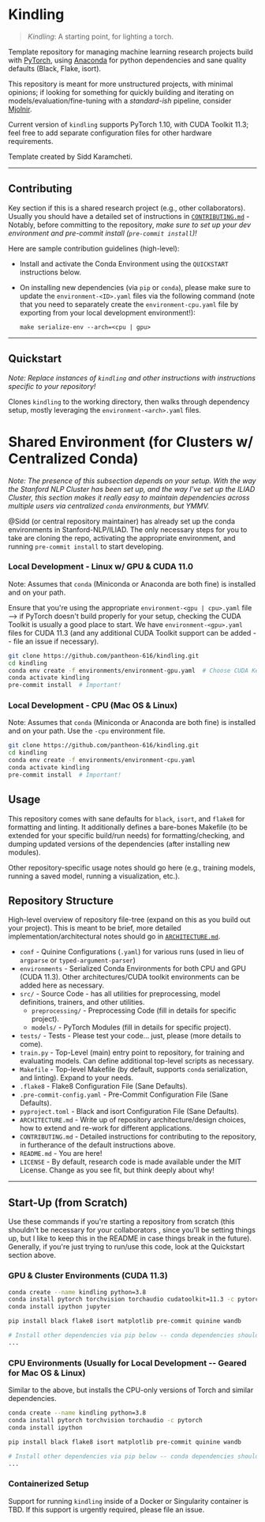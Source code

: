 # Kindling

> *Kindling*: A starting point, for lighting a torch.

Template repository for managing machine learning research projects build with [PyTorch](https://pytorch.org/), using
[Anaconda](https://www.anaconda.com/) for python dependencies and sane quality defaults (Black, Flake, isort).

This repository is meant for more unstructured projects, with minimal opinions; if looking for something for quickly
building and iterating on models/evaluation/fine-tuning with a *standard-ish* pipeline, consider
[Mjolnir](https://github.com/pantheon-616/mjolnir).

Current version of `kindling` supports PyTorch 1.10, with CUDA Toolkit 11.3; feel free to add separate configuration
files for other hardware requirements.

Template created by Sidd Karamcheti.

---

## Contributing

Key section if this is a shared research project (e.g., other collaborators). Usually you should have a detailed set
of instructions in [`CONTRIBUTING.md`](./CONTRIBUTING.md) - Notably, before committing to the repository, *make
sure to set up your dev environment and pre-commit install (`pre-commit install`)!*

Here are sample contribution guidelines (high-level):

+ Install and activate the Conda Environment using the `QUICKSTART` instructions below.

+ On installing new dependencies (via `pip` or `conda`), please make sure to update the `environment-<ID>.yaml` files
via the following command (note that you need to separately create the `environment-cpu.yaml` file by exporting from
your local development environment!):

  `make serialize-env --arch=<cpu | gpu>`

---

## Quickstart

*Note: Replace instances of `kindling` and other instructions with instructions specific to your repository!*

Clones `kindling` to the working directory, then walks through dependency setup, mostly leveraging the
`environment-<arch>.yaml` files.

# Shared Environment (for Clusters w/ Centralized Conda)

*Note: The presence of this subsection depends on your setup. With the way the Stanford NLP Cluster has been set up, and
the way I've set up the ILIAD Cluster, this section makes it really easy to maintain dependencies across multiple
users via centralized `conda` environments, but YMMV.*

@Sidd (or central repository maintainer) has already set up the conda environments in Stanford-NLP/ILIAD. The only
necessary steps for you to take are cloning the repo, activating the appropriate environment, and running
`pre-commit install` to start developing.

### Local Development - Linux w/ GPU & CUDA 11.0

Note: Assumes that `conda` (Miniconda or Anaconda are both fine) is installed and on your path.

Ensure that you're using the appropriate `environment-<gpu | cpu>.yaml` file --> if PyTorch doesn't build properly for
your setup, checking the CUDA Toolkit is usually a good place to start. We have `environment-<gpu>.yaml` files for CUDA
11.3 (and any additional CUDA Toolkit support can be added -- file an issue if necessary).

```bash
git clone https://github.com/pantheon-616/kindling.git
cd kindling
conda env create -f environments/environment-gpu.yaml  # Choose CUDA Kernel based on Hardware - by default used 11.3!
conda activate kindling
pre-commit install  # Important!
```

### Local Development - CPU (Mac OS & Linux)

Note: Assumes that `conda` (Miniconda or Anaconda are both fine) is installed and on your path. Use the `-cpu`
environment file.

```bash
git clone https://github.com/pantheon-616/kindling.git
cd kindling
conda env create -f environments/environment-cpu.yaml
conda activate kindling
pre-commit install  # Important!
```

## Usage

This repository comes with sane defaults for `black`, `isort`, and `flake8` for formatting and linting. It additionally
defines a bare-bones Makefile (to be extended for your specific build/run needs) for formatting/checking, and dumping
updated versions of the dependencies (after installing new modules).

Other repository-specific usage notes should go here (e.g., training models, running a saved model, running a
visualization, etc.).

## Repository Structure

High-level overview of repository file-tree (expand on this as you build out your project). This is meant to be brief,
more detailed implementation/architectural notes should go in [`ARCHITECTURE.md`](./ARCHITECTURE.md).

+ `conf` - Quinine Configurations (`.yaml`) for various runs (used in lieu of `argparse` or `typed-argument-parser`)
+ `environments` - Serialized Conda Environments for both CPU and GPU (CUDA 11.3). Other architectures/CUDA toolkit
environments can be added here as necessary.
+ `src/` - Source Code - has all utilities for preprocessing, model definitions, trainers, and other utilities.
    + `preprocessing/` - Preprocessing Code (fill in details for specific project).
    + `models/` - PyTorch Modules (fill in details for specific project).
+ `tests/` - Tests - Please test your code... just, please (more details to come).
+ `train.py` - Top-Level (main) entry point to repository, for training and evaluating models. Can define additional
top-level scripts as necessary.
+ `Makefile` - Top-level Makefile (by default, supports `conda` serialization, and linting). Expand to your needs.
+ `.flake8` - Flake8 Configuration File (Sane Defaults).
+ `.pre-commit-config.yaml` - Pre-Commit Configuration File (Sane Defaults).
+ `pyproject.toml` - Black and isort Configuration File (Sane Defaults).
+ `ARCHITECTURE.md` - Write up of repository architecture/design choices, how to extend and re-work for different
applications.
+ `CONTRIBUTING.md` - Detailed instructions for contributing to the repository, in furtherance of the default
instructions above.
+ `README.md` - You are here!
+ `LICENSE` - By default, research code is made available under the MIT License. Change as you see fit, but think
deeply about why!

---

## Start-Up (from Scratch)

Use these commands if you're starting a repository from scratch (this shouldn't be necessary for your collaborators
, since you'll be setting things up, but I like to keep this in the README in case things break in the future).
Generally, if you're just trying to run/use this code, look at the Quickstart section above.

### GPU & Cluster Environments (CUDA 11.3)

```bash
conda create --name kindling python=3.8
conda install pytorch torchvision torchaudio cudatoolkit=11.3 -c pytorch   # CUDA=11.0 on most of Cluster!
conda install ipython jupyter

pip install black flake8 isort matplotlib pre-commit quinine wandb

# Install other dependencies via pip below -- conda dependencies should be added above (always conda before pip!)
...
```

### CPU Environments (Usually for Local Development -- Geared for Mac OS & Linux)

Similar to the above, but installs the CPU-only versions of Torch and similar dependencies.

```bash
conda create --name kindling python=3.8
conda install pytorch torchvision torchaudio -c pytorch
conda install ipython

pip install black flake8 isort matplotlib pre-commit quinine wandb

# Install other dependencies via pip below -- conda dependencies should be added above (always conda before pip!)
...
```

### Containerized Setup

Support for running `kindling` inside of a Docker or Singularity container is TBD. If this support is urgently required,
please file an issue.
